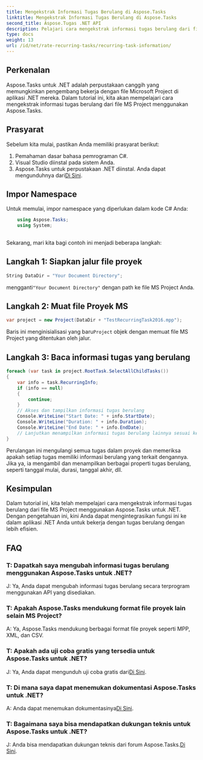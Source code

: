 ```yaml
---
title: Mengekstrak Informasi Tugas Berulang di Aspose.Tasks
linktitle: Mengekstrak Informasi Tugas Berulang di Aspose.Tasks
second_title: Aspose.Tugas .NET API
description: Pelajari cara mengekstrak informasi tugas berulang dari file MS Project menggunakan Aspose.Tasks untuk .NET. Integrasi yang mudah untuk pengembang .NET.
type: docs
weight: 13
url: /id/net/rate-recurring-tasks/recurring-task-information/
---
```

## Perkenalan
Aspose.Tasks untuk .NET adalah perpustakaan canggih yang memungkinkan pengembang bekerja dengan file Microsoft Project di aplikasi .NET mereka. Dalam tutorial ini, kita akan mempelajari cara mengekstrak informasi tugas berulang dari file MS Project menggunakan Aspose.Tasks.
## Prasyarat
Sebelum kita mulai, pastikan Anda memiliki prasyarat berikut:
1. Pemahaman dasar bahasa pemrograman C#.
2. Visual Studio diinstal pada sistem Anda.
3.  Aspose.Tasks untuk perpustakaan .NET diinstal. Anda dapat mengunduhnya dari[Di Sini](https://releases.aspose.com/tasks/net/).
## Impor Namespace
Untuk memulai, impor namespace yang diperlukan dalam kode C# Anda:
```csharp
    using Aspose.Tasks;
    using System;
    
```
Sekarang, mari kita bagi contoh ini menjadi beberapa langkah:
## Langkah 1: Siapkan jalur file proyek
```csharp
String DataDir = "Your Document Directory";
```
 mengganti`"Your Document Directory"` dengan path ke file MS Project Anda.
## Langkah 2: Muat file Proyek MS
```csharp
var project = new Project(DataDir + "TestRecurringTask2016.mpp");
```
 Baris ini menginisialisasi yang baru`Project` objek dengan memuat file MS Project yang ditentukan oleh jalur.
## Langkah 3: Baca informasi tugas yang berulang
```csharp
foreach (var task in project.RootTask.SelectAllChildTasks())
{
    var info = task.RecurringInfo;
    if (info == null)
    {
        continue;
    }
    // Akses dan tampilkan informasi tugas berulang
    Console.WriteLine("Start Date: " + info.StartDate);
    Console.WriteLine("Duration: " + info.Duration);
    Console.WriteLine("End Date: " + info.EndDate);
    // Lanjutkan menampilkan informasi tugas berulang lainnya sesuai kebutuhan
}
```
Perulangan ini mengulangi semua tugas dalam proyek dan memeriksa apakah setiap tugas memiliki informasi berulang yang terkait dengannya. Jika ya, ia mengambil dan menampilkan berbagai properti tugas berulang, seperti tanggal mulai, durasi, tanggal akhir, dll.
## Kesimpulan
Dalam tutorial ini, kita telah mempelajari cara mengekstrak informasi tugas berulang dari file MS Project menggunakan Aspose.Tasks untuk .NET. Dengan pengetahuan ini, kini Anda dapat mengintegrasikan fungsi ini ke dalam aplikasi .NET Anda untuk bekerja dengan tugas berulang dengan lebih efisien.
## FAQ
### T: Dapatkah saya mengubah informasi tugas berulang menggunakan Aspose.Tasks untuk .NET?
J: Ya, Anda dapat mengubah informasi tugas berulang secara terprogram menggunakan API yang disediakan.
### T: Apakah Aspose.Tasks mendukung format file proyek lain selain MS Project?
A: Ya, Aspose.Tasks mendukung berbagai format file proyek seperti MPP, XML, dan CSV.
### T: Apakah ada uji coba gratis yang tersedia untuk Aspose.Tasks untuk .NET?
 J: Ya, Anda dapat mengunduh uji coba gratis dari[Di Sini](https://releases.aspose.com/).
### T: Di mana saya dapat menemukan dokumentasi Aspose.Tasks untuk .NET?
 A: Anda dapat menemukan dokumentasinya[Di Sini](https://reference.aspose.com/tasks/net/).
### T: Bagaimana saya bisa mendapatkan dukungan teknis untuk Aspose.Tasks untuk .NET?
J: Anda bisa mendapatkan dukungan teknis dari forum Aspose.Tasks.[Di Sini](https://forum.aspose.com/c/tasks/15).